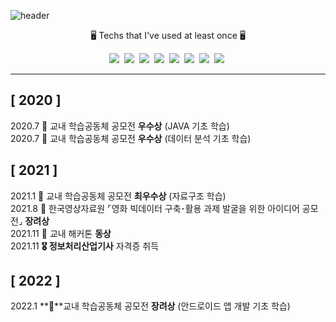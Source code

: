 ![header](https://capsule-render.vercel.app/api?type=cylinder&color=FFFFCC&height=150&animation=fadeIn&section=header&text=YuBeen🐾&fontSize=50)

<p align="center"> 🖥 Techs that I've used at least once 🖥 </p>


<p align="center"><img src="https://img.shields.io/badge/Python-3766AB?style=flat-square&logo=Python&logoColor=white"/></a>&nbsp <img src="https://img.shields.io/badge/C-A8B9CC?style=flat-square&logo=C&logoColor=white"/></a>&nbsp <img src="https://img.shields.io/badge/C++-00599C?style=flat-square&logo=C%2B%2B&logoColor=white"/></a>&nbsp <img src="https://img.shields.io/badge/Java-007396?style=flat-square&logo=Java&logoColor=white"/></a>&nbsp <img src="https://img.shields.io/badge/JavaScript-F7DF1E?style=flat-square&logo=JavaScript&logoColor=white"/></a>&nbsp <img src="https://img.shields.io/badge/AndroidStudio-3DDC84?style=flat-square&logo=AndroidStudio&logoColor=white"/></a>&nbsp <img src="https://img.shields.io/badge/Django-092E20?style=flat-square&logo=Django&logoColor=white"/></a>&nbsp <img src="https://img.shields.io/badge/R-276DC3?style=flat-square&logo=R&logoColor=white"/></a>&nbsp


---
## [ 2020 ]  
2020.7  **🥈** 교내 학습공동체 공모전 **우수상** (JAVA 기초 학습)  
2020.7  **🥈** 교내 학습공동체 공모전 **우수상** (데이터 분석 기초 학습)  

## [ 2021 ]  
2021.1  **🥇** 교내 학습공동체 공모전 **최우수상** (자료구조 학습)  
2021.8  **🏅** 한국영상자료원 ⌜영화 빅데이터 구축･활용 과제 발굴을 위한 아이디어 공모전⌟ **장려상**  
2021.11 **🥉** 교내 해커톤 **동상**   
2021.11 **🎖 정보처리산업기사** 자격증 취득  
  
## [ 2022 ]  
2022.1  **🏅**교내 학습공동체 공모전 **장려상** (안드로이드 앱 개발 기초 학습)  
